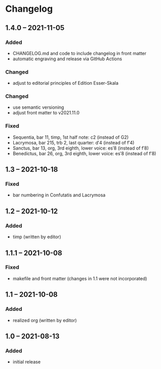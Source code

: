# Changelog


## 1.4.0 – 2021-11-05

### Added

- CHANGELOG.md and code to include changelog in front matter
- automatic engraving and release via GitHub Actions

### Changed

- adjust to editorial principles of Edition Esser-Skala


### Changed

- use semantic versioning
- adjust front matter to v2021.11.0


### Fixed

- Sequentia, bar 11, timp, 1st half note: c2 (instead of G2)
- Lacrymosa, bar 215, trb 2, last quarter: d′4 (instead of f′4)
- Sanctus, bar 13, org, 3rd eighth, lower voice: es′8 (instead of f′8)
- Benedictus, bar 26, org, 3rd eighth, lower voice: es′8 (instead of f′8)



## 1.3 – 2021-10-18

### Fixed

- bar numbering in Confutatis and Lacrymosa



## 1.2 – 2021-10-12

### Added

- timp (written by editor)



## 1.1.1 – 2021-10-08

### Fixed

- makefile and front matter (changes in 1.1 were not incorporated)



## 1.1 – 2021-10-08

### Added

- realized org (written by editor)



## 1.0 – 2021-08-13

### Added

- initial release
